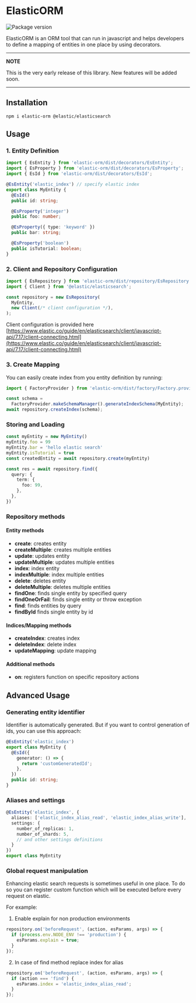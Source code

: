 # ElasticORM

![Package version](https://img.shields.io/npm/v/elastic-orm?label=version)

[//]: # (![Package types definitions]&#40;https://github.com/Twiddlle/elastic-orm//actions/workflows/main.yml/badge.svg&#41;)

[//]: # (![Package types definitions]&#40;https://img.shields.io/github/issues-raw/Twiddlle/elastic-orm&#41;)

[//]: # (![Top language]&#40;https://img.shields.io/github/languages/top/Twiddlle/elastic-orm&#41;)

[//]: # (![Package downloads]&#40;https://img.shields.io/npm/dm/elastic-orm&#41;)

ElasticORM is an ORM tool that can run in javascript and helps developers
to define a mapping of entities in one place by using decorators.

---
**NOTE**

This is the very early release of this library. New features will be added soon.

---

## Installation
```shell
npm i elastic-orm @elastic/elasticsearch
```

## Usage

### 1. Entity Definition
```typescript
import { EsEntity } from 'elastic-orm/dist/decorators/EsEntity';
import { EsProperty } from 'elastic-orm/dist/decorators/EsProperty';
import { EsId } from 'elastic-orm/dist/decorators/EsId';

@EsEntity('elastic_index') // specify elastic index
export class MyEntity {
  @EsId()
  public id: string;

  @EsProperty('integer')
  public foo: number;

  @EsProperty({ type: 'keyword' })
  public bar: string;

  @EsProperty('boolean')
  public isTutorial: boolean;
}
```

### 2. Client and Repository Configuration
```typescript
import { EsRepository } from 'elastic-orm/dist/repository/EsRepository';
import { Client } from '@elastic/elasticsearch';

const repository = new EsRepository(
  MyEntity,
  new Client(/* client configuration */),
);
```
Client configuration is provided here [https://www.elastic.co/guide/en/elasticsearch/client/javascript-api/7.17/client-connecting.html](https://www.elastic.co/guide/en/elasticsearch/client/javascript-api/7.17/client-connecting.html)

### 3. Create Mapping
You can easily create index from you entity definition by running:
```typescript
import { FactoryProvider } from 'elastic-orm/dist/factory/Factory.provider';

const schema =
  FactoryProvider.makeSchemaManager().generateIndexSchema(MyEntity);
await repository.createIndex(schema);
```

### Storing and Loading
```typescript
const myEntity = new MyEntity()
myEntity.foo = 99
myEntity.bar = 'hello elastic search'
myEntity.isTutorial = true
const createdEntity = await repository.create(myEntity)
```

```typescript
const res = await repository.find({
  query: {
    term: {
      foo: 99,
    },
  },
})
```

### Repository methods
#### Entity methods
- **create**: creates entity
- **createMultiple**: creates multiple entities
- **update**: updates entity
- **updateMultiple**: updates multiple entities
- **index**: index entity
- **indexMultiple**: index multiple entities
- **delete**: deletes entity
- **deleteMultiple**: deletes multiple entities
- **findOne**: finds single entity by specified query
- **findOneOrFail**: finds single entity or throw exception
- **find**: finds entities by query
- **findById** finds single entity by id

#### Indices/Mapping methods
- **createIndex**: creates index
- **deleteIndex**: delete index
- **updateMapping**: update mapping

#### Additional methods
- **on**: registers function on specific repository actions

## Advanced Usage

### Generating entity identifier
Identifier is automatically generated. But if you want to control generation of ids, you can use this approach:
```typescript
@EsEntity('elastic_index')
export class MyEntity {
  @EsId({
    generator: () => {
      return 'customGeneratedId';
    },
  })
  public id: string;
}
```

### Aliases and settings
```typescript
@EsEntity('elastic_index', {
  aliases: ['elastic_index_alias_read', 'elastic_index_alias_write'],
  settings: {
    number_of_replicas: 1,
    number_of_shards: 5,
    // and other settings definitions
  }
})
export class MyEntity
```

### Global request manipulation
Enhancing elastic search requests is sometimes useful in one place. 
To do so you can register custom function which will be executed before every request on elastic.

For example:
1. Enable explain for non production environments
```typescript
repository.on('beforeRequest', (action, esParams, args) => {
  if (process.env.NODE_ENV !== 'production') {
    esParams.explain = true;
  }
});
```

2. In case of find method replace index for alias
```typescript
repository.on('beforeRequest', (action, esParams, args) => {
  if (action === 'find') {
    esParams.index = 'elastic_index_alias_read';
  }
});
```

